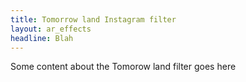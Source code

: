```yaml
---
title: Tomorrow land Instagram filter
layout: ar_effects
headline: Blah
---
```


Some content about the Tomorow land filter goes here